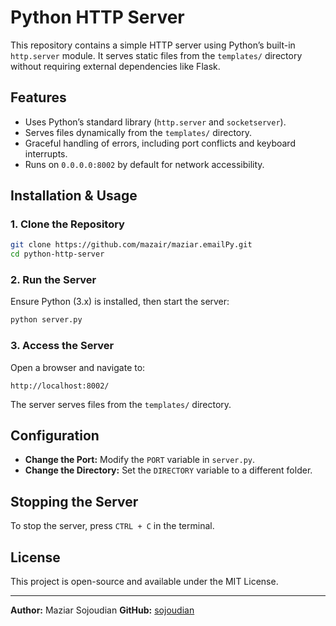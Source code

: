 # Python HTTP Server

This repository contains a simple HTTP server using Python’s built-in `http.server` module. It serves static files from the `templates/` directory without requiring external dependencies like Flask.

## Features
- Uses Python’s standard library (`http.server` and `socketserver`).
- Serves files dynamically from the `templates/` directory.
- Graceful handling of errors, including port conflicts and keyboard interrupts.
- Runs on `0.0.0.0:8002` by default for network accessibility.

## Installation & Usage

### 1. Clone the Repository
```sh
git clone https://github.com/mazair/maziar.emailPy.git
cd python-http-server
```

### 2. Run the Server
Ensure Python (3.x) is installed, then start the server:
```sh
python server.py
```

### 3. Access the Server
Open a browser and navigate to:
```
http://localhost:8002/
```
The server serves files from the `templates/` directory.

## Configuration
- **Change the Port:** Modify the `PORT` variable in `server.py`.
- **Change the Directory:** Set the `DIRECTORY` variable to a different folder.

## Stopping the Server
To stop the server, press `CTRL + C` in the terminal.

## License
This project is open-source and available under the MIT License.

---

**Author:** Maziar Sojoudian
**GitHub:** [sojoudian](https://github.com/sojoudian)


